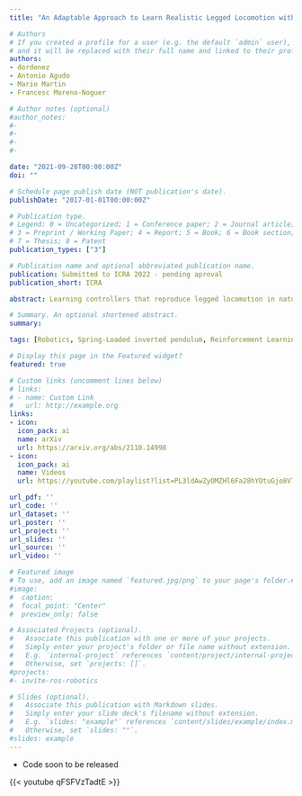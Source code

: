 ```yaml
---
title: "An Adaptable Approach to Learn Realistic Legged Locomotion without Examples"

# Authors
# If you created a profile for a user (e.g. the default `admin` user), write the username (folder name) here
# and it will be replaced with their full name and linked to their profile.
authors:
- dordonez
- Antonio Agudo
- Mario Martin
- Francesc Moreno-Noguer

# Author notes (optional)
#author_notes:
#-
#-
#-
#-

date: "2021-09-28T00:00:00Z"
doi: ""

# Schedule page publish date (NOT publication's date).
publishDate: "2017-01-01T00:00:00Z"

# Publication type.
# Legend: 0 = Uncategorized; 1 = Conference paper; 2 = Journal article;
# 3 = Preprint / Working Paper; 4 = Report; 5 = Book; 6 = Book section;
# 7 = Thesis; 8 = Patent
publication_types: ["3"]

# Publication name and optional abbreviated publication name.
publication: Submitted to ICRA 2022 - pending aproval
publication_short: ICRA

abstract: Learning controllers that reproduce legged locomotion in nature have been a long-time goal in robotics and computer graphics. While yielding promising results, recent approaches are not yet flexible enough to be applicable to legged systems of different morphologies. This is partly because they often rely on precise motion capture references or elaborate learning environments that ensure the naturality of the emergent locomotion gaits but prevent generalization. This work proposes a generic approach for ensuring realism in locomotion by guiding the learning process with the spring-loaded inverted pendulum model as a reference. Leveraging on the exploration capacities of Reinforcement Learning (RL), we learn a control policy that fills in the information gap between the template model and full-body dynamics required to maintain stable and periodic locomotion. The proposed approach can be applied to robots of different sizes and morphologies and adapted to any RL technique and control architecture. We present experimental results showing that even in a model-free setup and with a simple reactive control architecture, the learned policies can generate realistic and energy-efficient locomotion gaits for a bipedal and a quadrupedal robot. And most importantly, this is achieved without using motion capture, strong constraints in the dynamics or kinematics of the robot, nor prescribing limb coordination. We provide supplemental videos for qualitative analysis of the naturality of the learned gaits

# Summary. An optional shortened abstract.
summary:

tags: [Robotics, Spring-Loaded inverted pendulum, Reinforcement Learning]

# Display this page in the Featured widget?
featured: true

# Custom links (uncomment lines below)
# links:
# - name: Custom Link
#   url: http://example.org
links:
- icon:
  icon_pack: ai
  name: arXiv
  url: https://arxiv.org/abs/2110.14998
- icon:
  icon_pack: ai
  name: Videos
  url: https://youtube.com/playlist?list=PL3ldAwZyOMZHl6Fa28hYOtuGjo8V7Wj6t

url_pdf: ''
url_code: ''
url_dataset: ''
url_poster: ''
url_project: ''
url_slides: ''
url_source: ''
url_video: ''

# Featured image
# To use, add an image named `featured.jpg/png` to your page's folder.#
#image:
#  caption:
#  focal_point: "Center"
#  preview_only: false

# Associated Projects (optional).
#   Associate this publication with one or more of your projects.
#   Simply enter your project's folder or file name without extension.
#   E.g. `internal-project` references `content/project/internal-project/index.md`.
#   Otherwise, set `projects: []`.
#projects:
#- invite-ros-robotics

# Slides (optional).
#   Associate this publication with Markdown slides.
#   Simply enter your slide deck's filename without extension.
#   E.g. `slides: "example"` references `content/slides/example/index.md`.
#   Otherwise, set `slides: ""`.
#slides: example
---
```


<!-- {{% callout note %}}
Click the *Cite* button above to demo the feature to enable visitors to import publication metadata into their reference management software.
{{% /callout %}}

{{% callout note %}}
Create your slides in Markdown - click the *Slides* button to check out the example.
{{% /callout %}} -->

- Code soon to be released

{{< youtube qFSFVzTadtE >}}
<!--
Supplementary notes can be added here, including [code, math, and images](https://wowchemy.com/docs/writing-markdown-latex/). -->
